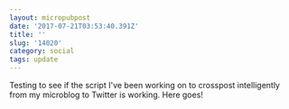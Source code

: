 ```yaml
---
layout: micropubpost
date: '2017-07-21T03:53:40.391Z'
title: ''
slug: '14020'
category: social
tags: update
---
```

Testing to see if the script I&#39;ve been working on to crosspost intelligently from my microblog to Twitter is working. Here goes!
